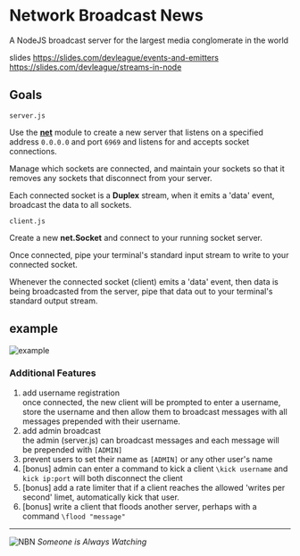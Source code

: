 # Network Broadcast News
A NodeJS broadcast server for the largest media conglomerate in the world

slides
https://slides.com/devleague/events-and-emitters
https://slides.com/devleague/streams-in-node


## Goals

`server.js`

Use the [**net**](https://nodejs.org/api/net.html) module to create a new server that listens on a specified address `0.0.0.0` and port `6969` and listens for and accepts socket connections.

Manage which sockets are connected, and maintain your sockets so that it removes any sockets that disconnect from your server.

Each connected socket is a **Duplex** stream, when it emits a 'data' event, broadcast the data to all sockets.

`client.js`

Create a new **net.Socket** and connect to your running socket server.

Once connected, pipe your terminal's standard input stream to write to your connected socket.

Whenever the connected socket (client) emits a 'data' event, then data is being broadcasted from the server, pipe that data out to your terminal's standard output stream.

## example

![example](example.gif)

### Additional Features

1. add username registration  
   once connected, the new client will be prompted to enter a username, store the username and then allow them to broadcast messages with all messages prepended with their username.
1. add admin broadcast  
   the admin (server.js) can broadcast messages and each message will be prepended with `[ADMIN]`
1. prevent users to set their name as `[ADMIN]` or any other user's name
1. [bonus] admin can enter a command to kick a client `\kick username` and `kick ip:port` will both disconnect the client
1. [bonus] add a rate limiter that if a client reaches the allowed 'writes per second' limet, automatically kick that user.
1. [bonus] write a client that floods another server, perhaps with a command `\flood "message"`

---

![NBN](http://vignette3.wikia.nocookie.net/ancur/images/f/f9/NBN_Logo.png/revision/latest/scale-to-width/150?cb=20141010171752)
_Someone is Always Watching_
